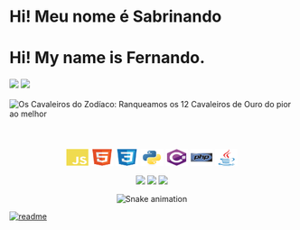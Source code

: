 <h1> Hi! Meu nome é Sabrinando </h1>
<h1> Hi! My name is Fernando. </h1>
<div>
  
  <img height="180em"   align="center" src="https://https://github.com/sabrinando/api?username=sabrinando&show_icons=true&theme=react&include_all_commits=true&count_private=true"/>
  <img height="180em"  align="center" src="https://github-readme-stats.vercel.app/api/top-langs/?username=sabrinando&layout=compact&langs_count=7&theme=react" />

  <img src="https://sm.ign.com/ign_br/screenshot/default/06_r4d9.jpg" alt="Os Cavaleiros do Zodíaco: Ranqueamos os 12 Cavaleiros de Ouro do pior ao  melhor" jsname="HiaYvf" jsaction="load:XAeZkd;" class="n3VNCb" data-noaft="1" style="width: 400px; height: 303.125px; margin: 20.0375px 0px;">
</div>
 <br>
<div  align="center"> 
  <div style="display: inline_block"><br>
  <img align="center" alt="Rafa-Js" height="30" width="40" src="https://raw.githubusercontent.com/devicons/devicon/master/icons/javascript/javascript-plain.svg">
  <img align="center" alt="HTML" height="30" width="40" src="https://raw.githubusercontent.com/devicons/devicon/master/icons/html5/html5-original.svg">
  <img align="center" alt="CSS" height="30" width="40" src="https://raw.githubusercontent.com/devicons/devicon/master/icons/css3/css3-original.svg">
  <img align="center" alt="Python" height="30" width="40" src="https://raw.githubusercontent.com/devicons/devicon/master/icons/python/python-original.svg">
  <img align="center" alt="Csharp" height="30" width="40" src="https://raw.githubusercontent.com/devicons/devicon/master/icons/csharp/csharp-original.svg">
  <img align="center" alt="PHP" height="30" width="40" src="https://raw.githubusercontent.com/devicons/devicon/master/icons/php/php-original.svg">
  <img align="center" alt="java" height="30" width="40" src="https://raw.githubusercontent.com/devicons/devicon/master/icons/java/java-original.svg">
 
    
</div>
  <br><a href="https://www.https://www.youtube.com/channel/UCq_YEY72PpK8FQDhmB-zfWQ" target="_blank"><img src="https://img.shields.io/badge/-Youtube-%23EA4335?style=for-the-badge&logo=youtube&logoColor=white" target="_blank"></a>
  <a href="https://www.https://www.instagram.com/fernandoguilher//" target="_blank"><img src="https://img.shields.io/badge/-Instagram-%23E4405F?style=for-the-badge&logo=instagram&logoColor=white" target="_blank"></a>
  <a href="https://www.https://www.linkedin.com/in/fernando-guilherme-avelino-da-silva-70357528/" target="_blank"><img src="https://img.shields.io/badge/-LinkedIn-%230077B5?style=for-the-badge&logo=linkedin&logoColor=white" target="_blank"></a> 
 
  ![Snake animation](https://github.com/sabrinando/blob/output/github-contribution-grid-snake.svg)
 
</div>
 
[![readme](https://github-readme-stats.vercel.app/api/pin/?username=Sabrinando&repo=Sabrinando&theme=react)](https://github.com/sabrinando)
